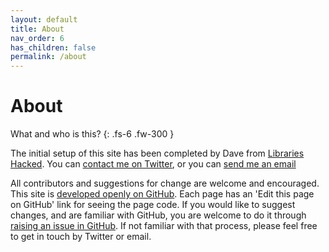 ```yaml
---
layout: default
title: About
nav_order: 6
has_children: false
permalink: /about
---
```


# About

What and who is this?
{: .fs-6 .fw-300 }

The initial setup of this site has been completed by Dave from [Libraries Hacked](https://blog.librarydata.uk). You can [contact me on Twitter](https://twitter.com/librarieshacked), or you can [send me an email](mailto:info@librarieshacked.org)

All contributors and suggestions for change are welcome and encouraged. This site is [developed openly on GitHub](https://github.com/LibrariesHacked/librarylab). Each page has an 'Edit this page on GitHub' link for seeing the page code. If you would like to suggest changes, and are familiar with GitHub, you are welcome to do it through [raising an issue in GitHub](https://guides.github.com/features/issues/). If not familiar with that process, please feel free to get in touch by Twitter or email.
